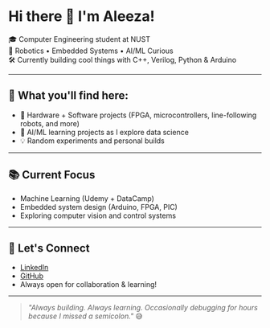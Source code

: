 # Hi there 👋 I'm Aleeza!

🎓 Computer Engineering student at NUST  
🔬 Robotics • Embedded Systems • AI/ML Curious  
🛠 Currently building cool things with C++, Verilog, Python & Arduino

---

## 🚀 What you'll find here:
- 🔧 Hardware + Software projects (FPGA, microcontrollers, line-following robots, and more)
- 🤖 AI/ML learning projects as I explore data science
- 💡 Random experiments and personal builds

---

## 📚 Current Focus
- Machine Learning (Udemy + DataCamp)
- Embedded system design (Arduino, FPGA, PIC)
- Exploring computer vision and control systems

---

## 🎯 Let's Connect

- [LinkedIn](https://www.linkedin.com/in/aleeza-rizwan)  
- [GitHub](https://github.com/its-aleezA)  
- Always open for collaboration & learning!

---

> *"Always building. Always learning. Occasionally debugging for hours because I missed a semicolon."* 😅


